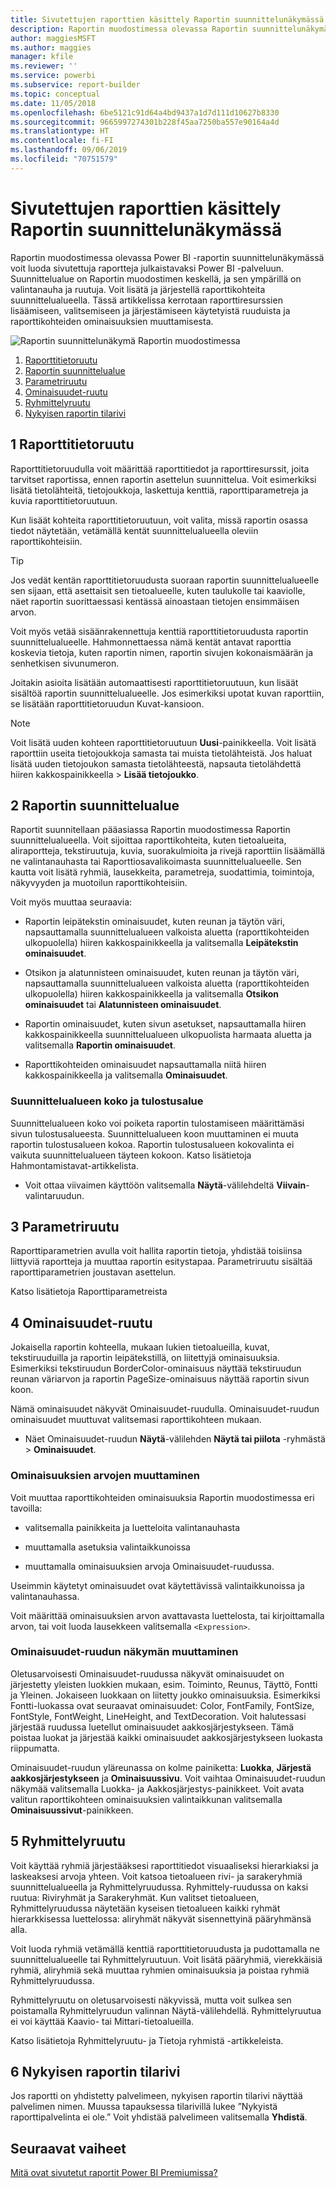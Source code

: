 ```yaml
---
title: Sivutettujen raporttien käsittely Raportin suunnittelunäkymässä
description: Raportin muodostimessa olevassa Raportin suunnittelunäkymässä voit luoda sivutettuja raportteja julkaistavaksi Power BI -palvelussa.
author: maggiesMSFT
ms.author: maggies
manager: kfile
ms.reviewer: ''
ms.service: powerbi
ms.subservice: report-builder
ms.topic: conceptual
ms.date: 11/05/2018
ms.openlocfilehash: 6be5121c91d64a4bd9437a1d7d111d10627b8330
ms.sourcegitcommit: 9665997274301b228f45aa7250ba557e90164a4d
ms.translationtype: HT
ms.contentlocale: fi-FI
ms.lasthandoff: 09/06/2019
ms.locfileid: "70751579"
---
```

# <a name="getting-around-in-report-design-view-for-paginated-reports"></a>Sivutettujen raporttien käsittely Raportin suunnittelunäkymässä

Raportin muodostimessa olevassa Power BI -raportin suunnittelunäkymässä voit luoda sivutettuja raportteja julkaistavaksi Power BI -palveluun. Suunnittelualue on Raportin muodostimen keskellä, ja sen ympärillä on valintanauha ja ruutuja. Voit lisätä ja järjestellä raporttikohteita suunnittelualueella. Tässä artikkelissa kerrotaan raporttiresurssien lisäämiseen, valitsemiseen ja järjestämiseen käytetyistä ruuduista ja raporttikohteiden ominaisuuksien muuttamisesta.  

![Raportin suunnittelunäkymä Raportin muodostimessa](media/paginated-reports-report-design-view/power-bi-paginated-report-design-view.png)

1. [Raporttitietoruutu](#1-report-data-pane) 
2. [Raportin suunnittelualue](#2-report-design-surface)  
3. [Parametriruutu](#3-parameters-pane) 
4. [Ominaisuudet-ruutu](#4-properties-pane) 
5. [Ryhmittelyruutu](#5-grouping-pane) 
6. [Nykyisen raportin tilarivi](#6-current-report-status-bar)  
  
## <a name="1-report-data-pane"></a>1 Raporttitietoruutu  
 Raporttitietoruudulla voit määrittää raporttitiedot ja raporttiresurssit, joita tarvitset raportissa, ennen raportin asettelun suunnittelua. Voit esimerkiksi lisätä tietolähteitä, tietojoukkoja, laskettuja kenttiä, raporttiparametreja ja kuvia raporttitietoruutuun.  
  
 Kun lisäät kohteita raporttitietoruutuun, voit valita, missä raportin osassa tiedot näytetään, vetämällä kentät suunnittelualueella oleviin raporttikohteisiin.  
  
> [!TIP]  
>  Jos vedät kentän raporttitietoruudusta suoraan raportin suunnittelualueelle sen sijaan, että asettaisit sen tietoalueelle, kuten taulukolle tai kaaviolle, näet raportin suorittaessasi kentässä ainoastaan tietojen ensimmäisen arvon.  
  
 Voit myös vetää sisäänrakennettuja kenttiä raporttitietoruudusta raportin suunnittelualueelle. Hahmonnettaessa nämä kentät antavat raporttia koskevia tietoja, kuten raportin nimen, raportin sivujen kokonaismäärän ja senhetkisen sivunumeron.  
  
 Joitakin asioita lisätään automaattisesti raporttitietoruutuun, kun lisäät sisältöä raportin suunnittelualueelle. Jos esimerkiksi upotat kuvan raporttiin, se lisätään raporttitietoruudun Kuvat-kansioon.  
  
> [!NOTE]  
>  Voit lisätä uuden kohteen raporttitietoruutuun **Uusi**-painikkeella. Voit lisätä raporttiin useita tietojoukkoja samasta tai muista tietolähteistä. Jos haluat lisätä uuden tietojoukon samasta tietolähteestä, napsauta tietolähdettä hiiren kakkospainikkeella > **Lisää tietojoukko**.  
  
## <a name="2-report-design-surface"></a>2 Raportin suunnittelualue  
 Raportit suunnitellaan pääasiassa Raportin muodostimessa Raportin suunnittelualueella. Voit sijoittaa raporttikohteita, kuten tietoalueita, aliraportteja, tekstiruutuja, kuvia, suorakulmioita ja rivejä raporttiin lisäämällä ne valintanauhasta tai Raporttiosavalikoimasta suunnittelualueelle. Sen kautta voit lisätä ryhmiä, lausekkeita, parametreja, suodattimia, toimintoja, näkyvyyden ja muotoilun raporttikohteisiin.  
  
 Voit myös muuttaa seuraavia:  
  
-   Raportin leipätekstin ominaisuudet, kuten reunan ja täytön väri, napsauttamalla suunnittelualueen valkoista aluetta (raporttikohteiden ulkopuolella) hiiren kakkospainikkeella ja valitsemalla **Leipätekstin ominaisuudet**.  
  
-   Otsikon ja alatunnisteen ominaisuudet, kuten reunan ja täytön väri, napsauttamalla suunnittelualueen valkoista aluetta (raporttikohteiden ulkopuolella) hiiren kakkospainikkeella ja valitsemalla **Otsikon ominaisuudet** tai **Alatunnisteen ominaisuudet**.  
  
-   Raportin ominaisuudet, kuten sivun asetukset, napsauttamalla hiiren kakkospainikkeella suunnittelualueen ulkopuolista harmaata aluetta ja valitsemalla **Raportin ominaisuudet**.  
  
-   Raporttikohteiden ominaisuudet napsauttamalla niitä hiiren kakkospainikkeella ja valitsemalla **Ominaisuudet**.  
  
### <a name="design-surface-size-and-print-area"></a>Suunnittelualueen koko ja tulostusalue  
Suunnittelualueen koko voi poiketa raportin tulostamiseen määrittämäsi sivun tulostusalueesta. Suunnittelualueen koon muuttaminen ei muuta raportin tulostusalueen kokoa. Raportin tulostusalueen kokovalinta ei vaikuta suunnittelualueen täyteen kokoon. Katso lisätietoja Hahmontamistavat-artikkelista. 
  
- Voit ottaa viivaimen käyttöön valitsemalla **Näytä**-välilehdeltä **Viivain**-valintaruudun.  
  
## <a name="3-parameters-pane"></a>3 Parametriruutu  
 Raporttiparametrien avulla voit hallita raportin tietoja, yhdistää toisiinsa liittyviä raportteja ja muuttaa raportin esitystapaa. Parametriruutu sisältää raporttiparametrien joustavan asettelun.  
  
 Katso lisätietoja Raporttiparametreista   
  
## <a name="4-properties-pane"></a>4 Ominaisuudet-ruutu
 Jokaisella raportin kohteella, mukaan lukien tietoalueilla, kuvat, tekstiruuduilla ja raportin leipätekstillä, on liitettyjä ominaisuuksia. Esimerkiksi tekstiruudun BorderColor-ominaisuus näyttää tekstiruudun reunan väriarvon ja raportin PageSize-ominaisuus näyttää raportin sivun koon.  
  
 Nämä ominaisuudet näkyvät Ominaisuudet-ruudulla. Ominaisuudet-ruudun ominaisuudet muuttuvat valitsemasi raporttikohteen mukaan.  
  
- Näet Ominaisuudet-ruudun **Näytä**-välilehden **Näytä tai piilota** -ryhmästä > **Ominaisuudet**.  
  
### <a name="changing-property-values"></a>Ominaisuuksien arvojen muuttaminen  
 Voit muuttaa raporttikohteiden ominaisuuksia Raportin muodostimessa eri tavoilla:  
  
-   valitsemalla painikkeita ja luetteloita valintanauhasta  
  
-   muuttamalla asetuksia valintaikkunoissa  
  
-   muuttamalla ominaisuuksien arvoja Ominaisuudet-ruudussa.  
  
 Useimmin käytetyt ominaisuudet ovat käytettävissä valintaikkunoissa ja valintanauhassa.  
  
 Voit määrittää ominaisuuksien arvon avattavasta luettelosta, tai kirjoittamalla arvon, tai voit luoda lausekkeen valitsemalla `<Expression>`.  
  
### <a name="changing-the-properties-pane-view"></a>Ominaisuudet-ruudun näkymän muuttaminen  
 Oletusarvoisesti Ominaisuudet-ruudussa näkyvät ominaisuudet on järjestetty yleisten luokkien mukaan, esim. Toiminto, Reunus, Täyttö, Fontti ja Yleinen. Jokaiseen luokkaan on liitetty joukko ominaisuuksia. Esimerkiksi Fontti-luokassa ovat seuraavat ominaisuudet: Color, FontFamily, FontSize, FontStyle, FontWeight, LineHeight, and TextDecoration. Voit halutessasi järjestää ruudussa luetellut ominaisuudet aakkosjärjestykseen. Tämä poistaa luokat ja järjestää kaikki ominaisuudet aakkosjärjestykseen luokasta riippumatta.  
  
 Ominaisuudet-ruudun yläreunassa on kolme painiketta: **Luokka**, **Järjestä aakkosjärjestykseen** ja **Ominaisuussivu**. Voit vaihtaa Ominaisuudet-ruudun näkymää valitsemalla Luokka- ja Aakkosjärjestys-painikkeet. Voit avata valitun raporttikohteen ominaisuuksien valintaikkunan valitsemalla **Ominaisuussivut**-painikkeen.  
  
  
## <a name="5-grouping-pane"></a>5 Ryhmittelyruutu

 Voit käyttää ryhmiä järjestääksesi raporttitiedot visuaaliseksi hierarkiaksi ja laskeaksesi arvoja yhteen. Voit katsoa tietoalueen rivi- ja sarakeryhmiä suunnittelualueella ja Ryhmittelyruudussa. Ryhmittely-ruudussa on kaksi ruutua: Riviryhmät ja Sarakeryhmät. Kun valitset tietoalueen, Ryhmittelyruudussa näytetään kyseisen tietoalueen kaikki ryhmät hierarkkisessa luettelossa: aliryhmät näkyvät sisennettyinä pääryhmänsä alla.  
  
 Voit luoda ryhmiä vetämällä kenttiä raporttitietoruudusta ja pudottamalla ne suunnittelualueelle tai Ryhmittelyruutuun. Voit lisätä pääryhmiä, vierekkäisiä ryhmiä, aliryhmiä sekä muuttaa ryhmien ominaisuuksia ja poistaa ryhmiä Ryhmittelyruudussa.  
  
 Ryhmittelyruutu on oletusarvoisesti näkyvissä, mutta voit sulkea sen poistamalla Ryhmittelyruudun valinnan Näytä-välilehdellä. Ryhmittelyruutua ei voi käyttää Kaavio- tai Mittari-tietoalueilla.  
  
 Katso lisätietoja Ryhmittelyruutu- ja Tietoja ryhmistä -artikkeleista.  
  
## <a name="6-current-report-status-bar"></a>6 Nykyisen raportin tilarivi

Jos raportti on yhdistetty palvelimeen, nykyisen raportin tilarivi näyttää palvelimen nimen. Muussa tapauksessa tilarivillä lukee ”Nykyistä raporttipalvelinta ei ole.” Voit yhdistää palvelimeen valitsemalla **Yhdistä**.

## <a name="next-steps"></a>Seuraavat vaiheet

[Mitä ovat sivutetut raportit Power BI Premiumissa?](paginated-reports-report-builder-power-bi.md) 

  
  
